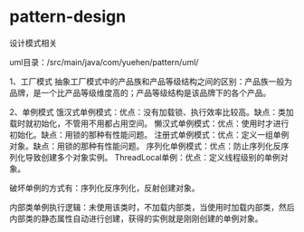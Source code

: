 # pattern-design
设计模式相关

uml目录：/src/main/java/com/yuehen/pattern/uml/

1、工厂模式
抽象工厂模式中的产品族和产品等级结构之间的区别：产品族一般为品牌，是一个比产品等级维度高的；产品等级结构是该品牌下的各个产品。

2、单例模式
饿汉式单例模式：优点：没有加载锁、执行效率比较高。缺点：类加载时就初始化，不管用不用都占用空间。
懒汉式单例模式：优点：使用时才进行初始化。缺点：用锁的那种有性能问题。
注册式单例模式：优点：定义一组单例对象。缺点：用锁的那种有性能问题。
序列化单例模式：优点：防止序列化反序列化导致创建多个对象实例。
ThreadLocal单例：优点：定义线程级别的单例对象。

破坏单例的方式有：序列化反序列化，反射创建对象。

内部类单例执行逻辑：未使用该类时，不加载内部类，当使用时加载内部类，然后内部类的静态属性自动进行创建，获得的实例就是刚刚创建的单例对象。
